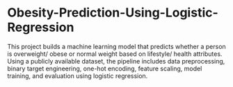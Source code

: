 # Obesity-Prediction-Using-Logistic-Regression
This project builds a machine learning model that predicts whether a person is overweight/ obese or normal weight based on lifestyle/ health attributes. Using a publicly available dataset, the pipeline includes data preprocessing, binary target engineering, one-hot encoding, feature scaling, model training, and evaluation using logistic regression.
